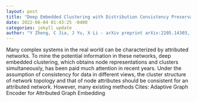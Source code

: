```yaml
--- 
layout: post 
title: "Deep Embedded Clustering with Distribution Consistency Preservation for Attributed Networks" 
date: 2022-06-04 01:43:25 -0400 
categories: jekyll update 
author: "Y Zheng, C Jia, J Yu, X Li - arXiv preprint arXiv:2205.14303, 2022" 
--- 
```

Many complex systems in the real world can be characterized by attributed networks. To mine the potential information in these networks, deep embedded clustering, which obtains node representations and clusters simultaneously, has been paid much attention in recent years. Under the assumption of consistency for data in different views, the cluster structure of network topology and that of node attributes should be consistent for an attributed network. However, many existing methods Cites: Adaptive Graph Encoder for Attributed Graph Embedding